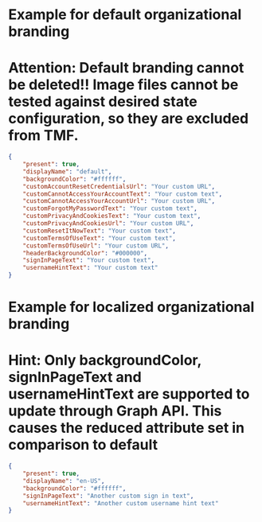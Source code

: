 # Example for default organizational branding
# Attention: Default branding cannot be deleted!! Image files cannot be tested against desired state configuration, so they are excluded from TMF.
```json
{
    "present": true,
    "displayName": "default",
    "backgroundColor": "#ffffff",
    "customAccountResetCredentialsUrl": "Your custom URL",
    "customCannotAccessYourAccountText": "Your custom text",
    "customCannotAccessYourAccountUrl": "Your custom URL",
    "customForgotMyPasswordText": "Your custom text",
    "customPrivacyAndCookiesText": "Your custom text",
    "customPrivacyAndCookiesUrl": "Your custom URL",
    "customResetItNowText": "Your custom text",
    "customTermsOfUseText": "Your custom text",
    "customTermsOfUseUrl": "Your custom URL",
    "headerBackgroundColor": "#000000",
    "signInPageText": "Your custom text",
    "usernameHintText": "Your custom text"
}
```
# Example for localized organizational branding
# Hint: Only backgroundColor, signInPageText and usernameHintText are supported to update through Graph API. This causes the reduced attribute set in comparison to default
```json
{
    "present": true,
    "displayName": "en-US",
    "backgroundColor": "#ffffff",
    "signInPageText": "Another custom sign in text",
    "usernameHintText": "Another custom username hint text"
}
```
